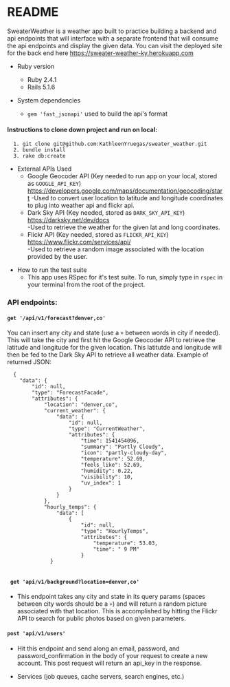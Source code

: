 # README

SweaterWeather is a weather app built to practice building a backend and api endpoints that will interface with a separate frontend that will consume the api endpoints and display the given data.  You can visit the deployed site for the back end here https://sweater-weather-ky.herokuapp.com

* Ruby version
  - Ruby 2.4.1
  - Rails 5.1.6

* System dependencies
  - ```gem 'fast_jsonapi'``` used to build the api's format

#### Instructions to clone down project and run on local:
      1. git clone git@github.com:KathleenYruegas/sweater_weather.git
      2. bundle install
      3. rake db:create 
        
 - External APIs Used
   - Google Geocoder API (Key needed to run app on your local, stored as ```GOOGLE_API_KEY```) https://developers.google.com/maps/documentation/geocoding/start
     -Used to convert user location to latitude and longitude coordinates to plug into weather api and flickr api.             
   - Dark Sky API (Key needed, stored as ```DARK_SKY_API_KEY```) https://darksky.net/dev/docs  
      -Used to retrieve the weather for the given lat and long coordinates. 
   - Flickr API (Key needed, stored as `FLICKR_API_KEY`) https://www.flickr.com/services/api/  
     -Used to retrieve a random image associated with the location provided by the user.
      
* How to run the test suite
  - This app uses RSpec for it's test suite. To run, simply type in ```rspec``` in your terminal from the root of the project.


### API endpoints:

#### `get '/api/v1/forecast?denver,co'`
  You can insert any city and state (use a `+` between words in city if needed). This will take the city and first hit the Google Geocoder API to retrieve the latitude and longitude for the given location. This latitutde and longitude will then be fed to the Dark Sky API to retrieve all weather data.
  Example of returned JSON: 
```
  {
    "data": {
        "id": null,
        "type": "ForecastFacade",
        "attributes": {
            "location": "denver,co",
            "current_weather": {
                "data": {
                    "id": null,
                    "type": "CurrentWeather",
                    "attributes": {
                        "time": 1541454096,
                        "summary": "Partly Cloudy",
                        "icon": "partly-cloudy-day",
                        "temperature": 52.69,
                        "feels_like": 52.69,
                        "humidity": 0.22,
                        "visibility": 10,
                        "uv_index": 1
                    }
                }
            },
            "hourly_temps": {
                "data": [
                    {
                        "id": null,
                        "type": "HourlyTemps",
                        "attributes": {
                            "temperature": 53.03,
                            "time": " 9 PM"
                        }
              }
                     
```
                   
                   
#### ` get 'api/v1/background?location=denver,co'` 
 - This endpoint takes any city and state in its query params (spaces between city words should be a `+`) and will return a random picture associated with that location. This is accomplished by hitting the Flickr API to search for public photos based on given parameters.
 
 
 #### `post 'api/v1/users'`
  - Hit this endpoint and send along an email, password, and password_confirmation in the body of your request to create a new account. This post request will return an api_key in the response. 


 
* Services (job queues, cache servers, search engines, etc.)
